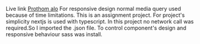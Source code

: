 Live link [Prothom alo](https://alo-chi.vercel.app/)
For responsive design normal media query used because of time limitations. This is an assignment project. For project's simplicity nextjs is used with typescript. In this project no network call was required.So I imported the .json file. To control component's design and responsive behaviour sass was install. 
